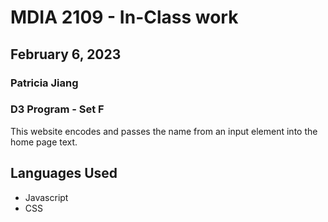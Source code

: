 # MDIA 2109 - In-Class work 
## February 6, 2023

### Patricia Jiang
### D3 Program - Set F

This website encodes and passes the name from an input element into the home page text.

## Languages Used
* Javascript
* CSS
